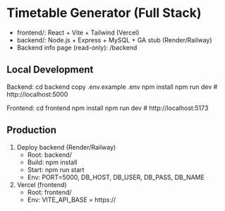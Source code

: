 ﻿# Timetable Generator (Full Stack)

- frontend/: React + Vite + Tailwind (Vercel)
- backend/: Node.js + Express + MySQL + GA stub (Render/Railway)
- Backend info page (read-only): /backend

## Local Development
Backend:
  cd backend
  copy .env.example .env
  npm install
  npm run dev   # http://localhost:5000

Frontend:
  cd frontend
  npm install
  npm run dev   # http://localhost:5173

## Production
1) Deploy backend (Render/Railway)
   - Root: backend/
   - Build: npm install
   - Start: npm run start
   - Env: PORT=5000, DB_HOST, DB_USER, DB_PASS, DB_NAME
2) Vercel (frontend)
   - Root: frontend/
   - Env: VITE_API_BASE = https://<your-backend-host>

